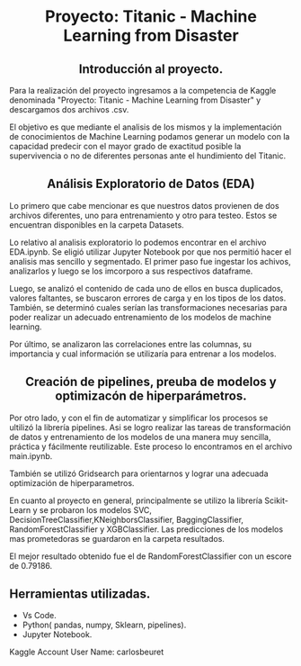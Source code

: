 <h1 align=center>Proyecto: Titanic - Machine Learning from Disaster</h1>



<h2 align=center>Introducción al proyecto.</h2>



Para la realización del proyecto ingresamos a la competencia de Kaggle denominada "Proyecto: Titanic - Machine Learning from Disaster" y descargamos dos archivos .csv. 

El objetivo es que mediante el analisis de los mismos y la implementación de conocimientos de Machine Learning podamos generar un modelo con la capacidad predecir con el mayor grado de exactitud posible la supervivencia o no de diferentes personas ante el hundimiento del Titanic.

<h2 align=center>Análisis Exploratorio de Datos (EDA)</h2>

Lo primero que cabe mencionar es que nuestros datos provienen de dos archivos diferentes, uno para entrenamiento y otro para testeo. Estos se encuentran disponibles en la carpeta Datasets.

Lo relativo al analisis exploratorio  lo podemos encontrar en el archivo EDA.ipynb. Se eligió utilizar Jupyter Notebook por que nos permitió hacer el analisis mas sencillo y segmentado.
El primer paso fue ingestar los achivos,  analizarlos y luego se los imcorporo a sus respectivos dataframe.

Luego, se analizó el contenido de cada uno de ellos en busca duplicados, valores faltantes, se buscaron errores de carga y en los tipos de los datos. También, se determinó cuales serían las transformaciones necesarias para poder realizar un adecuado entrenamiento de los modelos de machine learning.

Por último, se analizaron las correlaciones entre las columnas, su importancia y cual información se utilizaría para entrenar a los modelos.

<h2 align=center>Creación de pipelines, preuba de modelos y optimizacón de hiperparámetros. </h2>
Por otro lado, y con el fin de automatizar y simplificar los procesos se ultilizó la librería pipelines. Asi se logro realizar las tareas de transformación de datos y entrenamiento de los modelos de una manera muy sencilla, práctica y fácilmente reutilizable. Este proceso lo encontramos en el archivo main.ipynb.


También se utilizó Gridsearch para orientarnos y lograr una adecuada optimización de hiperparametros.

En cuanto al proyecto en general, principalmente se utilizo la librería Scikit-Learn y se probaron los modelos SVC, DecisionTreeClassifier,KNeighborsClassifier, BaggingClassifier, RandomForestClassifier y XGBClassifier. Las predicciones de los modelos mas prometedoras se guardaron en la carpeta resultados.


El mejor resultado obtenido fue el de RandomForestClassifier con un escore de 0.79186.


## **Herramientas utilizadas.**

* Vs Code.
* Python( pandas, numpy, Sklearn, pipelines).
* Jupyter Notebook.

Kaggle Account User Name: carlosbeuret 